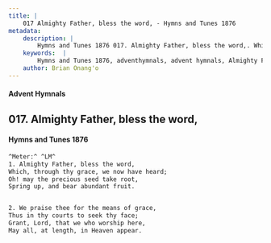 ```yaml
---
title: |
    017 Almighty Father, bless the word, - Hymns and Tunes 1876
metadata:
    description: |
        Hymns and Tunes 1876 017. Almighty Father, bless the word,. Which, through thy grace, we now have heard; Oh! may the precious seed take root, Spring up, and bear abundant fruit. 
    keywords:  |
        Hymns and Tunes 1876, adventhymnals, advent hymnals, Almighty Father, bless the word,, Which, through thy grace, we now have heard;, 
    author: Brian Onang'o
---
```


#### Advent Hymnals
## 017. Almighty Father, bless the word,
####  Hymns and Tunes 1876

```txt
^Meter:^ ^LM^
1. Almighty Father, bless the word,
Which, through thy grace, we now have heard;
Oh! may the precious seed take root,
Spring up, and bear abundant fruit.


2. We praise thee for the means of grace,
Thus in thy courts to seek thy face;
Grant, Lord, that we who worship here,
May all, at length, in Heaven appear.
```